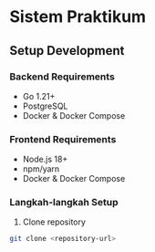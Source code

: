 # Sistem Praktikum

## Setup Development

### Backend Requirements
- Go 1.21+
- PostgreSQL
- Docker & Docker Compose

### Frontend Requirements
- Node.js 18+
- npm/yarn
- Docker & Docker Compose

### Langkah-langkah Setup
1. Clone repository
```bash
git clone <repository-url>
